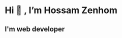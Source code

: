# Hi 👋 , I’m Hossam Zenhom
##  I'm web developer

<!---
hossamzenhom/hossamzenhom is a ✨ special ✨ repository because its `README.md` (this file) appears on your GitHub profile.
You can click the Preview link to take a look at your changes.
--->
